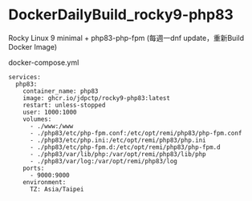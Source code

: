 # DockerDailyBuild_rocky9-php83
Rocky Linux 9 minimal + php83-php-fpm (每週一dnf update，重新Build Docker Image)

docker-compose.yml
```
services:
  php83:
    container_name: php83
    image: ghcr.io/jdpctp/rocky9-php83:latest
    restart: unless-stopped
    user: 1000:1000
    volumes:
      - ./www:/www
      - ./php83/etc/php-fpm.conf:/etc/opt/remi/php83/php-fpm.conf
      - ./php83/etc/php.ini:/etc/opt/remi/php83/php.ini
      - ./php83/etc/php-fpm.d:/etc/opt/remi/php83/php-fpm.d
      - ./php83/var/lib/php:/var/opt/remi/php83/lib/php
      - ./php83/var/log:/var/opt/remi/php83/log
    ports:
      - 9000:9000
    environment:
      TZ: Asia/Taipei
